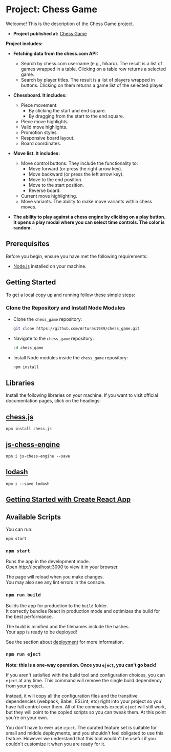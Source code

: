 # Project: Chess Game

Welcome! This is the description of the Chess Game project.

- **Project published at:** [Chess Game](https://arturas1989.github.io/chess_game/)

**Project includes:**

- **Fetching data from the chess.com API:**
    - Search by chess.com username (e.g., hikaru). The result is a list of games wrapped in a table. Clicking on a table row returns a selected game.
    - Search by player titles. The result is a list of players wrapped in buttons. Clicking on them returns a game list of the selected player.

- **Chessboard. It includes:**
    - Piece movement:
        - By clicking the start and end square.
        - By dragging from the start to the end square.
    - Piece move highlights.
    - Valid move highlights.
    - Promotion styles.
    - Responsive board layout.
    - Board coordinates.

- **Move list. It includes:**
    - Move control buttons. They include the functionality to:
        - Move forward (or press the right arrow key).
        - Move backward (or press the left arrow key).
        - Move to the end position.
        - Move to the start position.
        - Reverse board.
    - Current move highlighting.
    - Move variants. The ability to make move variants within chess moves.

- **The ability to play against a chess engine by clicking on a play button. It opens a play modal where you can select time controls. The color is random.**


    

## Prerequisites

Before you begin, ensure you have met the following requirements:

- [Node.js](https://nodejs.org/) installed on your machine.

## Getting Started

To get a local copy up and running follow these simple steps:

### Clone the Repository and Install Node Modules

- Clone the `chess_game` repository:
    ```bash
    git clone https://github.com/Arturas1989/chess_game.git
    ```

- Navigate to the `chess_game` repository:
    ```bash
    cd chess_game
    ```

- Install Node modules inside the `chess_game` repository:
    ```bash
    npm install
    ```

## Libraries

Install the following libraries on your machine. If you want to visit official documentation pages, click on the headings:

## [chess.js](https://github.com/jhlywa/chess.js/blob/master/README.md)
```
npm install chess.js
```

## [js-chess-engine](https://github.com/josefjadrny/js-chess-engine)
```
npm i js-chess-engine --save
```

## [lodash](https://lodash.com/)
```
npm i --save lodash
```

## [Getting Started with Create React App](https://github.com/facebook/create-react-app)

## Available Scripts
You can run:

```
npm start
```
### `npm start`

Runs the app in the development mode.\
Open [http://localhost:3000](http://localhost:3000) to view it in your browser.

The page will reload when you make changes.\
You may also see any lint errors in the console.

### `npm run build`

Builds the app for production to the `build` folder.\
It correctly bundles React in production mode and optimizes the build for the best performance.

The build is minified and the filenames include the hashes.\
Your app is ready to be deployed!

See the section about [deployment](https://facebook.github.io/create-react-app/docs/deployment) for more information.

### `npm run eject`

**Note: this is a one-way operation. Once you `eject`, you can't go back!**

If you aren't satisfied with the build tool and configuration choices, you can `eject` at any time. This command will remove the single build dependency from your project.

Instead, it will copy all the configuration files and the transitive dependencies (webpack, Babel, ESLint, etc) right into your project so you have full control over them. All of the commands except `eject` will still work, but they will point to the copied scripts so you can tweak them. At this point you're on your own.

You don't have to ever use `eject`. The curated feature set is suitable for small and middle deployments, and you shouldn't feel obligated to use this feature. However we understand that this tool wouldn't be useful if you couldn't customize it when you are ready for it.



